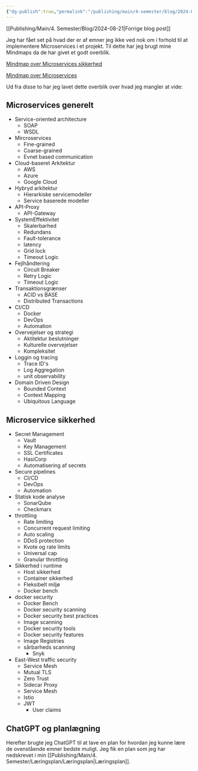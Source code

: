 ```yaml
---
{"dg-publish":true,"permalink":"/publishing/main/4-semester/blog/2024-08-22/","title":"Ons. d. 21. Aug","hide":true,"tags":["Systemudvikling","Projektarbejde","Programmering","Microservices"],"created":"2024-08-22T11:08:22.460+02:00"}
---
```



[[Publishing/Main/4. Semester/Blog/2024-08-21\|Forrige blog post]]

Jeg har fået set på hvad der er af emner jeg ikke ved nok om i forhold til at
implementere Microservices i et projekt. Til dette har jeg brugt mine Mindmaps
da de har  givet et godt overblik.

[Mindmap over Microservices sikkerhed](https://www.mindmeister.com/app/map/3399984921?t=Yl16zf8nr5)

[Mindmap over Microservices](https://www.mindmeister.com/app/map/3396691661?fullscreen=1&v=public)

Ud fra disse to har jeg lavet dette overblik over hvad jeg mangler at vide:

## Microservices generelt

- Service-oriented architecture
  - SOAP
  - WSDL
- Mircroservices
  - Fine-grained
  - Coarse-grained
  - Evnet based communication
- Cloud-baseret Arkitektur
  - AWS
  - Azure
  - Google Cloud
- Hybryd arkitektur
  - Hierarkiske servicemodeller
  - Service baserede modeller
- API-Proxy
  - API-Gateway
- SystemEffektivitet
  - Skalerbarhed
  - Redundans
  - Fault-tolerance
  - latency
  - Grid lock
  - Timeout Logic
- Fejlhåndtering
  - Circuit Breaker
  - Retry Logic
  - Timeout Logic
- Transaktionsgrænser
  - ACID vs BASE
  - Distributed Transactions
- CI/CD
  - Docker
  - DevOps
  - Automation
- Overvejelser og strategi
  - Aktitektur beslutninger
  - Kulturelle overvejelser
  - Kompleksitet
- Loggin og tracing
  - Trace ID's
  - Log Aggregation
  - unit observability
- Domain Driven Design
  - Bounded Context
  - Context Mapping
  - Ubiquitous Language

## Microservice sikkerhed

- Secret Management
  - Vault
  - Key Management
  - SSL Certificates
  - HasiCorp
  - Automatisering af secrets
- Secure pipelines
  - CI/CD
  - DevOps
  - Automation
- Statisk kode analyse
  - SonarQube
  - Checkmarx
- throttling
  - Rate limiting
  - Concurrent request limiting
  - Auto scaling
  - DDoS protection
  - Kvote og rate limits
  - Universal cap
  - Granular throttling
- Sikkerhed i runtime
  - Host sikkerhed
  - Container sikkerhed
  - Fleksibelt miljø
  - Docker bench
- docker security
  - Docker Bench
  - Docker security scanning
  - Docker security best practices
  - Image scanning
  - Docker security tools
  - Docker security features
  - Image Registries
  - sårbarheds scanning
    - Snyk
- East-West traffic security
  - Service Mesh
  - Mutual TLS
  - Zero Trust
  - Sidecar Proxy
  - Service Mesh
  - Istio
  - JWT
    - User claims

## ChatGPT og planlægning

Herefter brugte jeg ChatGPT til at lave en plan for hvordan jeg kunne lære de
ovenstående emner bedste muligt. Jeg fik en plan som jeg har nedskrevet i min
[[Publishing/Main/4. Semester/Læringsplan/Læringsplan\|Læringsplan]].
